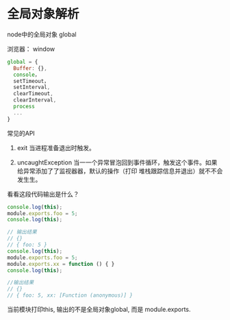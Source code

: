 # 全局对象解析

node中的全局对象 global

浏览器： window

```js
global = {
  Buffer: {},
  console，
  setTimeout，
  setInterval,
  clearTimeout,
  clearInterval,
  process
  ...
}
```
常见的API 

1. exit
当进程准备退出时触发。

2. uncaughtException
当⼀一个异常冒泡回到事件循环，触发这个事件。如果给异常添加了了监视器器，默认的操作（打印
堆栈跟踪信息并退出）就不不会发⽣生。

看看这段代码输出是什么？ 
```js
console.log(this);
module.exports.foo = 5;
console.log(this);

// 输出结果
// {}
// { foo: 5 }
console.log(this);
module.exports.foo = 5;
module.exports.xx = function () { }
console.log(this);

//输出结果
// {}
// { foo: 5, xx: [Function (anonymous)] }
```

当前模块打印this, 输出的不是全局对象global, 而是 module.exports.
